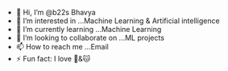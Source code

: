 - 👋 Hi, I’m @b22s Bhavya
- 👀 I’m interested in ...Machine Learning & Artificial intelligence
- 🌱 I’m currently learning ...Machine Learning
- 💞️ I’m looking to collaborate on ...ML projects
- 📫 How to reach me ...Email
- ⚡ Fun fact: I love :dog:&:cat:
<!---
b22s/b22s is a ✨ special ✨ repository because its `README.md` (this file) appears on your GitHub profile.
You can click the Preview link to take a look at your changes.
---> 
